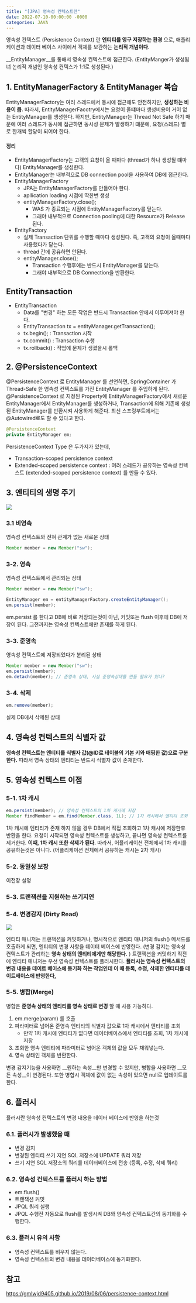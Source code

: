 ```yaml
---
title: "[JPA] 영속성 컨텍스트란"
date: 2022-07-10-00:00:00 -0000
categories: JAVA
---
```


영속성 컨텍스트 (Persistence Context) 란 __엔티티를 영구 저장하는 환경__ 으로, 애플리케이션과 데이터 베이스 사이에서 객체를 보관하는 __논리적 개념이다__.

__EntityManager__를 통해서 영속성 컨텍스트에 접근한다. (EntityManger가 생성됨녀 논리적 개념인 영속성 컨텍스가 1:1로 생성된다.)

## 1. EntityManagerFactory & EntityManager 복습

EntityManagerFactory는 여러 스레드에서 동시에 접근해도 안전하지만, __생성하는 비용이 큼.__
따라서, EntityManagerFacotry에서는 요청이 올떄마다 생성비용이 거이 없는 EntityManager를 생성한다. 
하지만, EntityManager는 Thread Not Safe 하기 때문에 여러 스레드가 동시에 접근하면 동시성 문제가 발생하기 떄문에, 요청(스레드) 별로 한개씩 할당이 되어야 한다.


#### 정리
- EntityManagerFactory는 고객의 요청이 올 때마다 (thread가 하나 생성될 떄마다) EntityManager를 생성한다.
- EntityManager는 내부적으로 DB connection pool을 사용하여 DB에 접근한다.
- EntityManagerFactory
    - JPA는 EntityManagerFactory를 만들어야 한다.
    - apllication loading 시점에 딱한번 생성
    - entityManagerFactory.close();
        - WAS 가 종료되는 시점에 EntityManagerFactory를 닫는다.
        - 그래야 내부적으로 Connection pooling에 대한 Resource가 Release 된다.
- EntityFactory
    - 실제 Transaction 단위를 수행할 때마다 생성된다. 즉, 고객의 요청이 올때마다 사용했다가 닫는다.
    - thread 간에 공유하면 안된다.
    - entityManager.close();
        - Transaction 수행후에는 반드시 EntityManager를 닫는다.
        - 그래야 내부적으로 DB Connection을 반환한다.

## EntityTransaction

- EntityTransaction
    - Data를 "변경" 하는 모든 작업은 반드시 Transaction 안에서 이루어져야 한다.
    - EntityTransaction tx = entityManager.getTransaction();
    - tx.begin(); : Transaction 시작
    - tx.commit() : Transaction 수행
    - tx.rollback() : 작업에 문제가 생겼을시 롤백

## 2. @PersistenceContext
@PersistenceContext 로 EntityManager 를 선언하면, SpringContainer 가 Thread-Safe 한 영속성 컨텍스트를 가진 EntityManager 를 주입하게 된다.
@PersistenceContext 로 지정된 Property에 EntityManagerFactory에서 새로운 EntityManager에서 EntityManager를 생성하거나, Transaction에 의해 기존에 생성된 EntityManager를 반환시켜 사용하게 해준다. 
최신 스프링부트에서는 @Autowired로도 할 수 있다고 한다.

 ```java
 @PersistenceContext
 private EntityManager em;
 ```

PersistenceContext Type 은 두가지가 있는데, 
- Transaction-scoped persistence context
- Extended-scoped persistence context : 여러 스레드가 공유하는 영속성 컨텍스트 (extended-scoped persistence context) 를 만들 수 있다.


## 3. 엔티티의 생명 주기
![](https://jongminlee0.github.io/img/in-post/jpa_orm/entity_rifecycle.png)

### 3.1 비영속
영속성 컨텍스트와 전혀 관계가 없는 새로운 상태
```java
Member member = new Member("sw");
```

### 3-2. 영속
영속성 컨텍스트에서 관리되는 상태
```java
Member member = new Member("sw");

EntityManager em = entityManagerFactory.createEntityManager();
em.persist(member);
```

em.persist 를 한다고 DB에 바로 저장되는것이 아닌, 커밋또는 flush 이후에 DB에 저장이 된다. 그전까지는 영속성 컨텍스트에만 존재를 하게 된다.

### 3-3. 준영속
영속성 컨텍스트에 저장되었다가 분리된 상태
```java
Member member = new Member("sw");
em.persist(member);
em.detach(member); // 준영속 상태, 사실 준영속상태를 만들 필요가 있나?
```

### 3-4. 삭제
```java
em.remove(member);
```
실제 DB에서 삭제된 상태


## 4. 영속성 컨텍스트의 식별자 값
__영속성 컨텍스트는 엔티티를 식별자 값(@ID로 테이블의 기본 키와 매핑한 값)으로 구분한다.__
따라서 영속 상태의 엔티티는 반드시 식별자 값이 존재한다.

## 5. 영속성 컨텍스트 이점

### 5-1. 1차 캐시
```java
em.persist(member); // 영속성 컨텍스트의 1차 캐시에 저장
Member findMember = em.find(Member.class, 1L); // 1차 캐시에서 엔티티 조회
```
1차 캐시에 엔티티가 존재 하지 않을 경우 DB에서 직접 조회하고 1차 캐시에 저장한후 반환을 한다.
요청이 시작되면 영속성 컨텍스트를 생성하고, 끝나면 영속성 컨텍스트를 제거한다. __이때, 1차 캐시 또한 삭제가 된다.__
따라서, 어플리케이션 전체에서 1차 캐시를 공유하는것은 아니다. (어플리케이션 전체에서 공유하는 캐시는 2차 캐시)

### 5-2. 동일성 보장
이전장 설명
### 5-3. 트랜잭션을 지원하는 쓰기지연

### 5-4. 변경감지 (Dirty Read)
![](https://img1.daumcdn.net/thumb/R1280x0/?scode=mtistory2&fname=https%3A%2F%2Fblog.kakaocdn.net%2Fdn%2FY2ss9%2FbtrdEkSY1a5%2FkHPVGfl6g77W5Fc69DdVf0%2Fimg.png)

엔티티 매니저는 트랜잭션을 커밋하거나, 명시적으로 엔티티 매니저의 flush() 메서드를 호출하게 되면, 엔티티의 변경 사항을 데이터 베이스에 반영한다.
(변경 감지는 영속성 컨텍스트가 관리하는 __영속 상태의 엔티티에게만 해당한다.__ )
트랜잭션을 커밋하기 직전에 엔티티 매니저는 우선 영속성 컨텍스트를 플러시한다. __플러시는 영속성 컨텍스트의 변경 내용을 데이트 베이스에 동기화 하는 작업인데 이 때 등록, 수정, 삭제한 엔티티를 데이트베이스에 반영한다,__ 

### 5-5. 병합(Merge)

병합은 __준영속 상태의 엔티티를 영속 상태로 변경__ 할 때 사용 가능하다.
1. em.merge(param) 를 호출
2. 파라미터로 넘어온 준영속 엔티티의 식별자 값으로 1차 캐시에서 엔티티를 조회
    - 만약 1차 캐시에 엔티티가 없다면 데이터베이스에서 엔티티를 조회, 1차 캐시에 저장
3. 조회한 영속 엔티티에 파라미터로 넘어온 객체의 값을 모두 채워넣는다.
4. 영속 상태인 객체를 반환한다.

변경 감지기능을 사용하면 __원하는 속성__만 변경할 수 있지만, 병합을 사용하면 __모든 속성__이 변경된다.
또한 병합시 객체에 값이 없는 속성이 있으면 null로 업데이트를 한다. 

## 6. 플러시
플러시란 영속성 컨텍스트의 변경 내용을 데이터 베이스에 반영을 하는것

### 6.1. 플러시가 발생했을 때
- 변경 감지
- 변경된 엔티티 쓰기 지연 SQL 저장소에 UPDATE 쿼리 저장
- 쓰기 지연 SQL 저장소의 쿼리를 데이터베이스에 전송 (등록, 수정, 삭제 쿼리)
 

### 6.2. 영속성 컨텍스트를 플러시 하는 방법
- em.flush()
- 트랜잭션 커밋
- JPQL 쿼리 실행
- JPQL 수행전 자동으로 flush를 발생시켜 DB와 영속성 컨텍스트간의 동기화를 수행한다.
 

### 6.3. 플러시 유의 사항
- 영속성 컨텍스트를 비우지 않는다.
- 영속성 컨텍스트의 변경 내용을 데이터베이스에 동기화한다.


## 참고
https://gmlwjd9405.github.io/2019/08/06/persistence-context.html
